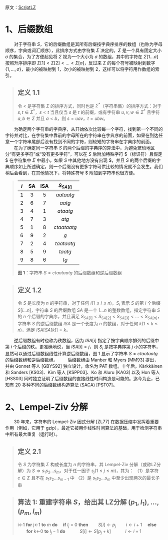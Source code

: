 原文：[ScriptLZ](https://www.uni-ulm.de/fileadmin/website_uni_ulm/iui.inst.190/Lehre/SS14/Datenkompression/ScriptLZ.pdf)

# 1、后缀数组
&emsp;&emsp;对于字符串 $`S`$，它的后缀数组是其所有后缀按字典序排序的数组（也称为字母顺序，字典或词汇顺序），此排序方式由字符集 $`\Sigma`$ 决定的。$`\Sigma`$ 是一个具有固定大小 $`\sigma`$ 的集合，为了方便起见将 $`\Sigma`$ 视为一个大小为 $`\sigma`$ 的数组，其中的字符在 $`\Sigma[1\ldots\sigma]`$ 按照升序排序即 $`\Sigma[1] \lt \Sigma[2] \lt \ldots \lt \Sigma[\sigma] `$，反过来 $`\Sigma`$ 的每个符号被映射到数字 $`\{1, \ldots, \sigma\}`$，最小的被映射到 1，次小的被映射到 2，这样可以将字符用作数组的索引。

> ## 定义 1.1
> 令 $`\lt`$ 是字符集 $`\Sigma`$ 的排序方式，同时也是 $`\Sigma_{}^*`$（字符串集）的排序方式：对于 $`s,t\in\Sigma_{}^*`$，$`s\lt{t}`$ 当且仅当 $`s`$ 是 $`t`$ 的前缀，或有字符串 $`u,v,w\in\Sigma_{}^*`$ 且字符 $`a, b\in\Sigma`$ 并且 $`a\lt{b}`$，则 $`s=uav`$，$`t=ubw`$。

&emsp;&emsp;为确定两个字符串的字典序，从开始依次比较每一个字符，找到第一个不同的字符并对比，在字符集中靠前的字母所在的字符串在字典序的前面，如果在到达任意一个字符串尾部后没有找到不同的字符，则较短的字符串在字典序的前面。
&emsp;&emsp;在为了确定同一字符串 $`S`$ 的两个后缀的字典序的算法中，为避免繁琐地区分“有更多字符”或“没有更多字符”，可以在 $`S`$ 后附加特殊字符 $（标识符）且假定 $ 在字符集中 $`\Sigma`$ 中最小，如果 $`S`$ 中其他地方没有出现 $，并且 $`S`$ 的两个后缀的字典顺序如上所述确定，则一个后缀没有更多字符可供比较的情况就不会发生。我们稍后会看到，在其他情况下，将特殊符号 $ 附加到字符串也很方便。

> | $`i`$ |SA|ISA| $`S_{SA[i]}`$ |
> |:--:|:--:|:--:|:--:|
> |1|3|5|$`aataatg`$|
> |2|6|7|$`aatg`$|
> |3|4|1|$`ataatg`$|
> |4|7|3|$`atg`$|
> |5|1|8|$`ctaataatg`$|
> |6|9|2|$`g`$|
> |7|2|4|$`taataatg`$|
> |8|5|9|$`taatg`$|
> |9|8|6|$`tg`$|
>
> **图 1**：字符串 $`S = ctaataatg`$ 的后缀数组和逆后缀数组

> ## 定义 1.2
> 令 $`S`$ 是长度为 $`n`$ 的字符串，对于任何 $`i (1\leq{i}\leq{n})`$，$`S_i`$ 表示 $`S`$ 的第 $`i`$ 个后缀 $`S[i\ldots{n}]`$，字符串 $`S`$ 的后缀数组 $`SA`$ 是一个 $`1\ldots{n}`$ 的整数数组，指定字符串 $`S`$ 的 $`n`$ 个后缀的字典序，并且满足 $`S_{SA[1]}\lt{S_{SA[2]}}\lt{S_{SA[3]}}\lt\ldots\lt{S_{SA[n]}}`$，字符串 $`S`$ 的逆后缀数组 $`ISA`$ 是一个长度为 $`n`$ 的数组，对于任何 $`k (1 \leq k \leq n)`$，满足 $`ISA[SA[k]] = k`$。

&emsp;&emsp;逆后缀数组有时也称为秩数组，因为 $`ISA[i]`$ 指定了按字典顺序排列的后缀中第 $`i`$ 个后缀的秩。更准确地说，当 $`ISA[i] = j`$，则 $`S_i`$ 是按字典序第 $`j`$ 小的字符串，显然可以通过后缀数组线性计算逆后缀数组，图 1 显示了字符串 $`S = ctaataatg`$ 的后缀数组和逆后缀数组。
&emsp;&emsp;后缀数组由 Manber 和 Myers [MM93] 提出，并由 Gonnet 等人 [GBYS92] 独立设计，命名为 PAT 数组。十年后，Kärkkäinen 和 Sanders [KS03]、Kim 等人 [KSPP03]、Ko 和 Aluru [KA03] 以及 Hon 等人 [HSS03] 同时独立证明了后缀数组的直接线性时间构造是可能的。迄今为止，已知有 20 多种不同的后缀数组构造算法 (SACA) [PST07]。

# 2、Lempel-Ziv 分解

&emsp;&emsp;30 年来，字符串的 Lempel-Ziv 因式分解 [ZL77] 在数据压缩中发挥着重要作用（例如，它用于 gzip），最近它被用作线性时间算法的基础，用于检测字符串中所有最大重复（运行时）。

> ## 定义 2.1
> 令 $`S`$ 为字符集 $`\Sigma`$ 构成长度为 $`n`$ 的字符串，其 Lempel-Ziv 分解（或称LZ分解）为 $`S \Rightarrow s_1s_2\ldots{s_m}`$，对于任一因子 $`s_j (1\leq{j}\leq{m})`$，其为：
> （1）是字符 $`c\in\Sigma`$ 且不在 $`s_1s_2\ldots{s_{m-1}}`$ 中
> （2）是 $`s_1s_2\ldots{s_m}`$ 中至少出现两次的最长子串

> ## 算法 1: 重建字符串 $`S`$，给出其 LZ分解 $(p_1,l_1),\ldots,(p_m,l_m)$
> i$`\leftarrow`$1
> **for** j$`\leftarrow`$1 **to** $`m`$ **do**
> &emsp;**if** $`l_j`$ = 0 **then**
> &emsp;&emsp;$`S[i]\leftarrow{p_j}`$
> &emsp;&emsp;$`i\leftarrow{i+{1}}`$
> &emsp;**else**
> &emsp;&emsp;**for** k$`\leftarrow`$0 **to** $`l_j-1`$ **do**
> &emsp;&emsp;&emsp;$`S[i]\leftarrow{S[p_j+k]}`$
> &emsp;&emsp;&emsp;$`i\leftarrow{i+{1}}`$

